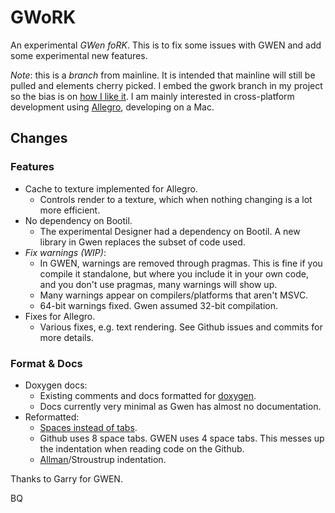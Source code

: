 GWoRK
=====

An experimental *GWen foRK*. This is to fix some issues with GWEN and add some experimental new features.

*Note*: this is a *branch* from mainline. It is intended that mainline will still be pulled and elements
cherry picked. I embed the gwork branch in my project so the bias is on [how I like it][1]. I am mainly
interested in cross-platform development using [Allegro](http://alleg.sourceforge.net), developing on a Mac.

## Changes

### Features

* Cache to texture implemented for Allegro.
  * Controls render to a texture, which when nothing changing is a lot more efficient.
* No dependency on Bootil.
  * The experimental Designer had a dependency on Bootil. A new library in Gwen replaces the subset of code used.  
* *Fix warnings (WIP)*:
  * In GWEN, warnings are removed through pragmas. This is fine if you compile it standalone, but where you 
    include it in your own code, and you don't use pragmas, many warnings will show up.
  * Many warnings appear on compilers/platforms that aren't MSVC.
  * 64-bit warnings fixed. Gwen assumed 32-bit compilation.
* Fixes for Allegro.
  * Various fixes, e.g. text rendering. See Github issues and commits for more details.
  
### Format & Docs
  
* Doxygen docs:
  * Existing comments and docs formatted for [doxygen](http://doxygen.org).
  * Docs currently very minimal as Gwen has almost no documentation.
* Reformatted:
  * [Spaces instead of tabs](http://www.jwz.org/doc/tabs-vs-spaces.html).
  * Github uses 8 space tabs. GWEN uses 4 space tabs. This messes up the indentation when reading code
    on the Github.
  * [Allman][2]/Stroustrup indentation.


[1]: http://www.codinghorror.com/blog/2009/04/death-to-the-space-infidels.html "Interesting article on consistency"
[2]: http://en.wikipedia.org/wiki/Indent_style#Allman_style "Not uncommon"

Thanks to Garry for GWEN.

BQ
